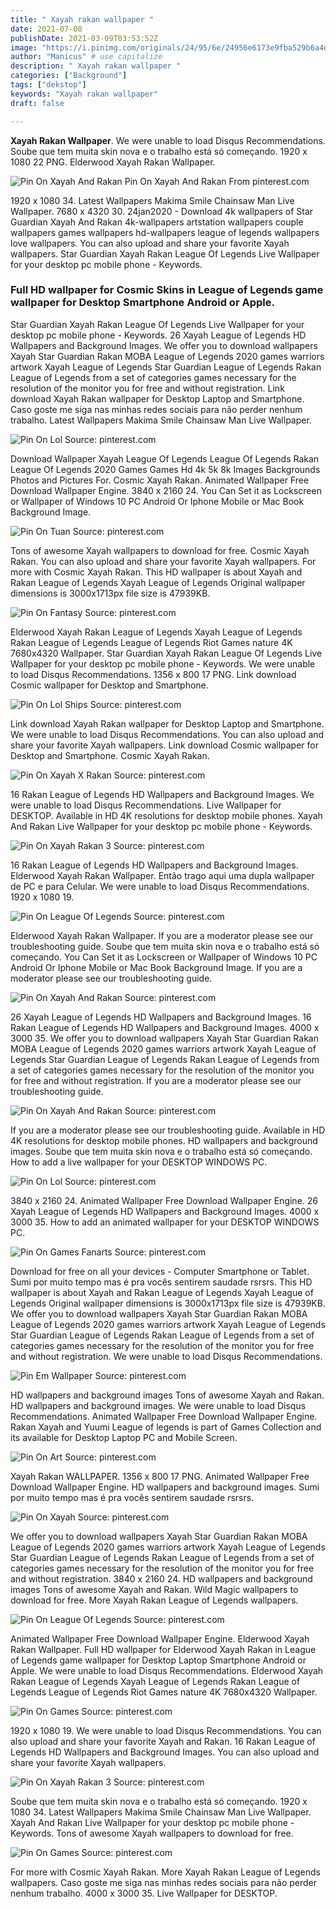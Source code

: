 ```yaml
---
title: " Xayah rakan wallpaper "
date: 2021-07-08
publishDate: 2021-03-09T03:53:52Z
image: "https://i.pinimg.com/originals/24/95/6e/24956e6173e9fba529b6a4daa07c464c.png"
author: "Manicus" # use capitalize
description: " Xayah rakan wallpaper "
categories: ["Background"]
tags: ["dekstop"]
keywords: "Xayah rakan wallpaper"
draft: false

---
```



**Xayah Rakan Wallpaper**. We were unable to load Disqus Recommendations. Soube que tem muita skin nova e o trabalho está só começando. 1920 x 1080 22 PNG. Elderwood Xayah Rakan Wallpaper.

![Pin On Xayah And Rakan](https://i.pinimg.com/originals/a0/3b/86/a03b860e0ea7c49a19d29b02513fa276.jpg "Pin On Xayah And Rakan")
Pin On Xayah And Rakan From pinterest.com


1920 x 1080 34. Latest Wallpapers Makima Smile Chainsaw Man Live Wallpaper. 7680 x 4320 30. 24jan2020 - Download 4k wallpapers of Star Guardian Xayah And Rakan 4k-wallpapers artstation wallpapers couple wallpapers games wallpapers hd-wallpapers league of legends wallpapers love wallpapers. You can also upload and share your favorite Xayah wallpapers. Star Guardian Xayah Rakan League Of Legends Live Wallpaper for your desktop pc mobile phone - Keywords.

### Full HD wallpaper for Cosmic Skins in League of Legends game wallpaper for Desktop Smartphone Android or Apple.

Star Guardian Xayah Rakan League Of Legends Live Wallpaper for your desktop pc mobile phone - Keywords. 26 Xayah League of Legends HD Wallpapers and Background Images. We offer you to download wallpapers Xayah Star Guardian Rakan MOBA League of Legends 2020 games warriors artwork Xayah League of Legends Star Guardian League of Legends Rakan League of Legends from a set of categories games necessary for the resolution of the monitor you for free and without registration. Link download Xayah Rakan wallpaper for Desktop Laptop and Smartphone. Caso goste me siga nas minhas redes sociais para não perder nenhum trabalho. Latest Wallpapers Makima Smile Chainsaw Man Live Wallpaper.


![Pin On Lol](https://i.pinimg.com/originals/eb/73/c0/eb73c0890b8f77edb9643aba994066f4.jpg "Pin On Lol")
Source: pinterest.com

Download Wallpaper Xayah League Of Legends League Of Legends Rakan League Of Legends 2020 Games Games Hd 4k 5k 8k Images Backgrounds Photos and Pictures For. Cosmic Xayah Rakan. Animated Wallpaper Free Download Wallpaper Engine. 3840 x 2160 24. You Can Set it as Lockscreen or Wallpaper of Windows 10 PC Android Or Iphone Mobile or Mac Book Background Image.

![Pin On Tuan](https://i.pinimg.com/originals/ea/dd/27/eadd27765d2de3dd3240d290ac568ec4.png "Pin On Tuan")
Source: pinterest.com

Tons of awesome Xayah wallpapers to download for free. Cosmic Xayah Rakan. You can also upload and share your favorite Xayah wallpapers. For more with Cosmic Xayah Rakan. This HD wallpaper is about Xayah and Rakan League of Legends Xayah League of Legends Original wallpaper dimensions is 3000x1713px file size is 47939KB.

![Pin On Fantasy](https://i.pinimg.com/originals/ce/c1/60/cec160d8dc56805050c32a4e6b7b955b.jpg "Pin On Fantasy")
Source: pinterest.com

Elderwood Xayah Rakan League of Legends Xayah League of Legends Rakan League of Legends League of Legends Riot Games nature 4K 7680x4320 Wallpaper. Star Guardian Xayah Rakan League Of Legends Live Wallpaper for your desktop pc mobile phone - Keywords. We were unable to load Disqus Recommendations. 1356 x 800 17 PNG. Link download Cosmic wallpaper for Desktop and Smartphone.

![Pin On Lol Ships](https://i.pinimg.com/originals/0b/7f/87/0b7f879726bdb255033b0eece9247682.png "Pin On Lol Ships")
Source: pinterest.com

Link download Xayah Rakan wallpaper for Desktop Laptop and Smartphone. We were unable to load Disqus Recommendations. You can also upload and share your favorite Xayah wallpapers. Link download Cosmic wallpaper for Desktop and Smartphone. Cosmic Xayah Rakan.

![Pin On Xayah X Rakan](https://i.pinimg.com/originals/d0/e3/9e/d0e39e0e44902902736aa52bca370008.jpg "Pin On Xayah X Rakan")
Source: pinterest.com

16 Rakan League of Legends HD Wallpapers and Background Images. We were unable to load Disqus Recommendations. Live Wallpaper for DESKTOP. Available in HD 4K resolutions for desktop mobile phones. Xayah And Rakan Live Wallpaper for your desktop pc mobile phone - Keywords.

![Pin On Xayah Rakan 3](https://i.pinimg.com/originals/cb/f4/25/cbf425e3886b6b488b503989b9550dd5.jpg "Pin On Xayah Rakan 3")
Source: pinterest.com

16 Rakan League of Legends HD Wallpapers and Background Images. Elderwood Xayah Rakan Wallpaper. Então trago aqui uma dupla wallpaper de PC e para Celular. We were unable to load Disqus Recommendations. 1920 x 1080 19.

![Pin On League Of Legends](https://i.pinimg.com/originals/54/bb/ea/54bbeab40dd5b85fb8587e5cb058af98.jpg "Pin On League Of Legends")
Source: pinterest.com

Elderwood Xayah Rakan Wallpaper. If you are a moderator please see our troubleshooting guide. Soube que tem muita skin nova e o trabalho está só começando. You Can Set it as Lockscreen or Wallpaper of Windows 10 PC Android Or Iphone Mobile or Mac Book Background Image. If you are a moderator please see our troubleshooting guide.

![Pin On Xayah And Rakan](https://i.pinimg.com/originals/a0/3b/86/a03b860e0ea7c49a19d29b02513fa276.jpg "Pin On Xayah And Rakan")
Source: pinterest.com

26 Xayah League of Legends HD Wallpapers and Background Images. 16 Rakan League of Legends HD Wallpapers and Background Images. 4000 x 3000 35. We offer you to download wallpapers Xayah Star Guardian Rakan MOBA League of Legends 2020 games warriors artwork Xayah League of Legends Star Guardian League of Legends Rakan League of Legends from a set of categories games necessary for the resolution of the monitor you for free and without registration. If you are a moderator please see our troubleshooting guide.

![Pin On Xayah And Rakan](https://i.pinimg.com/originals/ad/e2/a8/ade2a834044b008ddb9eb13bea066522.jpg "Pin On Xayah And Rakan")
Source: pinterest.com

If you are a moderator please see our troubleshooting guide. Available in HD 4K resolutions for desktop mobile phones. HD wallpapers and background images. Soube que tem muita skin nova e o trabalho está só começando. How to add a live wallpaper for your DESKTOP WINDOWS PC.

![Pin On Lol](https://i.pinimg.com/originals/71/83/86/7183862fe877c3e083f45e34b96542a3.jpg "Pin On Lol")
Source: pinterest.com

3840 x 2160 24. Animated Wallpaper Free Download Wallpaper Engine. 26 Xayah League of Legends HD Wallpapers and Background Images. 4000 x 3000 35. How to add an animated wallpaper for your DESKTOP WINDOWS PC.

![Pin On Games Fanarts](https://i.pinimg.com/originals/2c/47/b9/2c47b9637a6a23a73a7886d0582ef0ed.png "Pin On Games Fanarts")
Source: pinterest.com

Download for free on all your devices - Computer Smartphone or Tablet. Sumi por muito tempo mas é pra vocês sentirem saudade rsrsrs. This HD wallpaper is about Xayah and Rakan League of Legends Xayah League of Legends Original wallpaper dimensions is 3000x1713px file size is 47939KB. We offer you to download wallpapers Xayah Star Guardian Rakan MOBA League of Legends 2020 games warriors artwork Xayah League of Legends Star Guardian League of Legends Rakan League of Legends from a set of categories games necessary for the resolution of the monitor you for free and without registration. We were unable to load Disqus Recommendations.

![Pin Em Wallpaper](https://i.pinimg.com/originals/2b/74/d8/2b74d8328328adecc56429a2f18db63d.jpg "Pin Em Wallpaper")
Source: pinterest.com

HD wallpapers and background images Tons of awesome Xayah and Rakan. HD wallpapers and background images. We were unable to load Disqus Recommendations. Animated Wallpaper Free Download Wallpaper Engine. Rakan Xayah and Yuumi League of legends is part of Games Collection and its available for Desktop Laptop PC and Mobile Screen.

![Pin On Art](https://i.pinimg.com/originals/27/aa/d8/27aad88f2cfc3a7c040a8265644f919e.jpg "Pin On Art")
Source: pinterest.com

Xayah Rakan WALLPAPER. 1356 x 800 17 PNG. Animated Wallpaper Free Download Wallpaper Engine. HD wallpapers and background images. Sumi por muito tempo mas é pra vocês sentirem saudade rsrsrs.

![Pin On Xayah](https://i.pinimg.com/originals/61/dd/c7/61ddc7ebe064c64769bed0c5cd1a8820.png "Pin On Xayah")
Source: pinterest.com

We offer you to download wallpapers Xayah Star Guardian Rakan MOBA League of Legends 2020 games warriors artwork Xayah League of Legends Star Guardian League of Legends Rakan League of Legends from a set of categories games necessary for the resolution of the monitor you for free and without registration. 3840 x 2160 24. HD wallpapers and background images Tons of awesome Xayah and Rakan. Wild Magic wallpapers to download for free. More Xayah Rakan League of Legends wallpapers.

![Pin On League Of Legends](https://i.pinimg.com/originals/c5/a6/03/c5a6030852c523096a8e881c97425325.jpg "Pin On League Of Legends")
Source: pinterest.com

Animated Wallpaper Free Download Wallpaper Engine. Elderwood Xayah Rakan Wallpaper. Full HD wallpaper for Elderwood Xayah Rakan in League of Legends game wallpaper for Desktop Laptop Smartphone Android or Apple. We were unable to load Disqus Recommendations. Elderwood Xayah Rakan League of Legends Xayah League of Legends Rakan League of Legends League of Legends Riot Games nature 4K 7680x4320 Wallpaper.

![Pin On Games](https://i.pinimg.com/originals/1a/bb/49/1abb4951ae5ea63a055ff519df0e7c11.png "Pin On Games")
Source: pinterest.com

1920 x 1080 19. We were unable to load Disqus Recommendations. You can also upload and share your favorite Xayah and Rakan. 16 Rakan League of Legends HD Wallpapers and Background Images. You can also upload and share your favorite Xayah wallpapers.

![Pin On Xayah Rakan 3](https://i.pinimg.com/originals/2e/dd/68/2edd68c0eff3b525009a683757708880.png "Pin On Xayah Rakan 3")
Source: pinterest.com

Soube que tem muita skin nova e o trabalho está só começando. 1920 x 1080 34. Latest Wallpapers Makima Smile Chainsaw Man Live Wallpaper. Xayah And Rakan Live Wallpaper for your desktop pc mobile phone - Keywords. Tons of awesome Xayah wallpapers to download for free.

![Pin On Games](https://i.pinimg.com/originals/24/95/6e/24956e6173e9fba529b6a4daa07c464c.png "Pin On Games")
Source: pinterest.com

For more with Cosmic Xayah Rakan. More Xayah Rakan League of Legends wallpapers. Caso goste me siga nas minhas redes sociais para não perder nenhum trabalho. 4000 x 3000 35. Live Wallpaper for DESKTOP.

